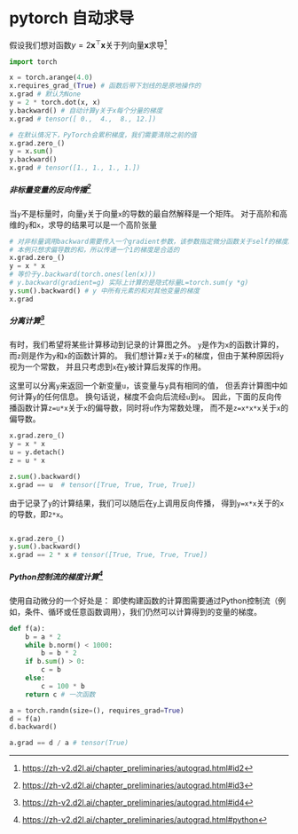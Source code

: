#  pytorch 自动求导

 假设我们想对函数$y=2\mathbf{x}^{\top}\mathbf{x}$关于列向量$\mathbf{x}$求导[^1]

 ```python
import torch

x = torch.arange(4.0)
x.requires_grad_(True) # 函数后带下划线的是原地操作的
x.grad # 默认为None
y = 2 * torch.dot(x, x)  
y.backward() # 自动计算y关于x每个分量的梯度
x.grad # tensor([ 0.,  4.,  8., 12.])

# 在默认情况下，PyTorch会累积梯度，我们需要清除之前的值
x.grad.zero_()
y = x.sum()
y.backward()
x.grad # tensor([1., 1., 1., 1.])

 ``` 

##### 非标量变量的反向传播[^2]

当`y`不是标量时，向量`y`关于向量`x`的导数的最自然解释是一个矩阵。 对于高阶和高维的`y`和`x`，求导的结果可以是一个高阶张量

```python
# 对非标量调用backward需要传入一个gradient参数，该参数指定微分函数关于self的梯度。
# 本例只想求偏导数的和，所以传递一个1的梯度是合适的
x.grad.zero_()
y = x * x
# 等价于y.backward(torch.ones(len(x)))
# y.backward(gradient=g) 实际上计算的是隐式标量L=torch.sum(y *g)
y.sum().backward() # y 中所有元素的和对其他变量的梯度
x.grad 
```

##### 分离计算[^3]

有时，我们希望将某些计算移动到记录的计算图之外。 `y`是作为`x`的函数计算的，而`z`则是作为`y`和`x`的函数计算的。 我们想计算`z`关于`x`的梯度，但由于某种原因将`y`视为一个常数， 并且只考虑到`x`在`y`被计算后发挥的作用。

这里可以分离`y`来返回一个新变量`u`，该变量与`y`具有相同的值， 但丢弃计算图中如何计算`y`的任何信息。 换句话说，梯度不会向后流经`u`到`x`。 因此，下面的反向传播函数计算`z=u*x`关于`x`的偏导数，同时将`u`作为常数处理， 而不是`z=x*x*x`关于`x`的偏导数。


```python
x.grad.zero_()
y = x * x
u = y.detach()
z = u * x

z.sum().backward()
x.grad == u  # tensor([True, True, True, True])

```

由于记录了`y`的计算结果，我们可以随后在`y`上调用反向传播， 得到`y=x*x`关于的`x`的导数，即`2*x`。

```python

x.grad.zero_()
y.sum().backward()
x.grad == 2 * x # tensor([True, True, True, True])

```

##### Python控制流的梯度计算[^4]
使用自动微分的一个好处是： 即使构建函数的计算图需要通过Python控制流（例如，条件、循环或任意函数调用），我们仍然可以计算得到的变量的梯度。

```python
def f(a):
    b = a * 2
    while b.norm() < 1000:
        b = b * 2
    if b.sum() > 0:
        c = b
    else:
        c = 100 * b
    return c # 一次函数

a = torch.randn(size=(), requires_grad=True)
d = f(a)
d.backward()

a.grad == d / a # tensor(True)
```

[^1]: https://zh-v2.d2l.ai/chapter_preliminaries/autograd.html#id2

[^2]: https://zh-v2.d2l.ai/chapter_preliminaries/autograd.html#id3

[^3]: https://zh-v2.d2l.ai/chapter_preliminaries/autograd.html#id4

[^4]: https://zh-v2.d2l.ai/chapter_preliminaries/autograd.html#python